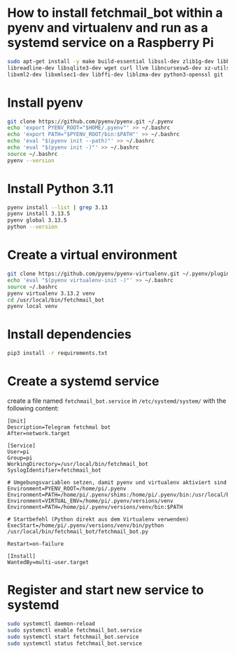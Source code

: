 # How to install fetchmail_bot within a pyenv and virtualenv and run as a systemd service on a Raspberry Pi

```bash
sudo apt-get install -y make build-essential libssl-dev zlib1g-dev libbz2-dev \
libreadline-dev libsqlite3-dev wget curl llvm libncursesw5-dev xz-utils tk-dev \
libxml2-dev libxmlsec1-dev libffi-dev liblzma-dev python3-openssl git
```
# Install pyenv
```bash
git clone https://github.com/pyenv/pyenv.git ~/.pyenv
echo 'export PYENV_ROOT="$HOME/.pyenv"' >> ~/.bashrc
echo 'export PATH="$PYENV_ROOT/bin:$PATH"' >> ~/.bashrc
echo 'eval "$(pyenv init --path)"' >> ~/.bashrc
echo 'eval "$(pyenv init -)"' >> ~/.bashrc
source ~/.bashrc
pyenv --version
```

# Install Python 3.11
```bash
pyenv install --list | grep 3.13
pyenv install 3.13.5
pyenv global 3.13.5
python --version
```

# Create a virtual environment
```bash
git clone https://github.com/pyenv/pyenv-virtualenv.git ~/.pyenv/plugins/pyenv-virtualenv
echo 'eval "$(pyenv virtualenv-init -)"' >> ~/.bashrc
source ~/.bashrc
pyenv virtualenv 3.13.2 venv
cd /usr/local/bin/fetchmail_bot
pyenv local venv
```

# Install dependencies
```bash
pip3 install -r requirements.txt
```

# Create a systemd service
create a file named `fetchmail_bot.service` in `/etc/systemd/system/` with the following content:

```
[Unit]
Description=Telegram fetchmal bot
After=network.target

[Service]
User=pi
Group=pi
WorkingDirectory=/usr/local/bin/fetchmail_bot
SyslogIdentifier=fetchmail_bot

# Umgebungsvariablen setzen, damit pyenv und virtualenv aktiviert sind
Environment=PYENV_ROOT=/home/pi/.pyenv
Environment=PATH=/home/pi/.pyenv/shims:/home/pi/.pyenv/bin:/usr/local/bin:/usr/bin:/bin
Environment=VIRTUAL_ENV=/home/pi/.pyenv/versions/venv
Environment=PATH=/home/pi/.pyenv/versions/venv/bin:$PATH

# Startbefehl (Python direkt aus dem Virtualenv verwenden)
ExecStart=/home/pi/.pyenv/versions/venv/bin/python /usr/local/bin/fetchmail_bot/fetchmail_bot.py

Restart=on-failure

[Install]
WantedBy=multi-user.target
```

# Register and start new service to systemd
```bash
sudo systemctl daemon-reload
sudo systemctl enable fetchmail_bot.service
sudo systemctl start fetchmail_bot.service
sudo systemctl status fetchmail_bot.service
```

